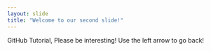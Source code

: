 ```yaml
---
layout: slide
title: "Welcome to our second slide!"
---
```

GitHub Tutorial, Please be interesting!
Use the left arrow to go back!
